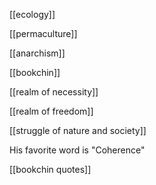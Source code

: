 [[ecology]]

[[permaculture]]

[[anarchism]]

[[bookchin]]

[[realm of necessity]]

[[realm of freedom]]

[[struggle of nature and society]]

His favorite word is "Coherence"

[[bookchin quotes]]




